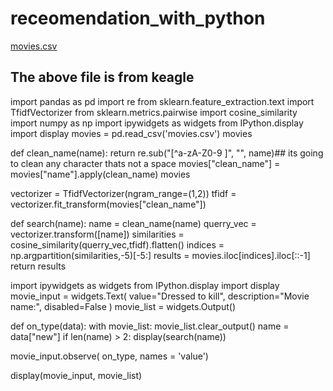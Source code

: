 # receomendation_with_python
[movies.csv](https://github.com/user-attachments/files/19715518/movies.csv)
## The above file is from keagle
import pandas as pd
import re
from sklearn.feature_extraction.text import TfidfVectorizer
from sklearn.metrics.pairwise import cosine_similarity
import numpy as np
import ipywidgets as widgets
from IPython.display import display
movies =  pd.read_csv('movies.csv')
movies

def clean_name(name):
  return re.sub("[^a-zA-Z0-9 ]", "", name)## its going to clean any character thats not a space 
  movies["clean_name"] = movies["name"].apply(clean_name)
  movies
  

vectorizer = TfidfVectorizer(ngram_range=(1,2))
tfidf = vectorizer.fit_transform(movies["clean_name"])


def search(name):
  name = clean_name(name)
  querry_vec = vectorizer.transform([name])
  similarities = cosine_similarity(querry_vec,tfidf).flatten()
  indices = np.argpartition(similarities,-5)[-5:]
  results = movies.iloc[indices].iloc[::-1]
  return results 

  import ipywidgets as widgets
from IPython.display import display
movie_input = widgets.Text(
    value="Dressed to kill",
    description="Movie name:",
    disabled=False
)
movie_list = widgets.Output()

def on_type(data):
  with movie_list:
    movie_list.clear_output()
    name = data["new"]
    if len(name) > 2:
      display(search(name))

movie_input.observe( on_type, names = 'value')

display(movie_input, movie_list)





